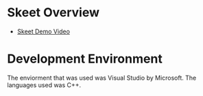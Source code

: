 # Skeet Overview

* [Skeet Demo Video](#)

# Development Environment

The enviorment that was used was Visual Studio by Microsoft.  The languages used was C++.


